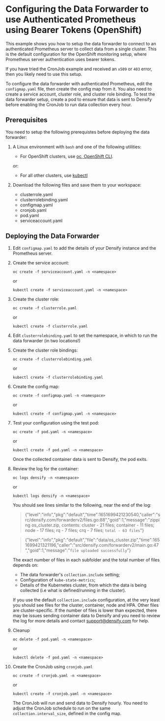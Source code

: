 # Configuring the Data Forwarder to use Authenticated Prometheus using Bearer Tokens (OpenShift)

This example shows you how to setup the data forwarder to connect to an authenticated Prometheus server to collect data from a single cluster. This is the default configuration for the OpenShift monitoring setup, where Prometheus server authentication uses bearer tokens.

If you have tried the CronJob example and received an `x509` or `403` error, then you likely need to use this setup.

To configure the data forwarder with authenticated Prometheus, edit the `configmap.yaml` file, then create the config map from it. You also need to create a service account, cluster role, and cluster role binding. To test the data forwarder setup, create a pod to ensure that data is sent to Densify before enabling the CronJob to run data collection every hour.

## Prerequisites

You need to setup the following prerequistes before deploying the data forwarder:

1. A Linux environment with `bash` and one of the following utilities:

   - For OpenShift clusters, use [oc, OpenShift CLI](https://docs.openshift.com/container-platform/4.15/cli_reference/openshift_cli/getting-started-cli.html).

   or:

   - For all other clusters, use [kubectl](https://kubernetes.io/docs/tasks/tools/#kubectl)

2. Download the following files and save them to your workspace:
	- clusterrole.yaml
	- clusterrolebinding.yaml
	- configmap.yaml
	- cronjob.yaml
	- pod.yaml
	- serviceaccount.yaml

## Deploying the Data Forwarder

1. Edit `configmap.yaml` to add the details of your Densify instance and the Prometheus server.

2. Create the service account:

    `oc create -f serviceaccount.yaml -n <namespace>`

	or

    `kubectl create -f serviceaccount.yaml -n <namespace>`

3. Create the cluster role:

    `oc create -f clusterrole.yaml`

	or

    `kubectl create -f clusterrole.yaml`

4. Edit `clusterrolebinding.yaml` to set the namespace, in which to run the data forwarder (in two locations!)

5. Create the cluster role bindings:

    `oc create -f clusterrolebinding.yaml`

	or

    `kubectl create -f clusterrolebinding.yaml`

6. Create the config map:

    `oc create -f configmap.yaml -n <namespace>`

	or

    `kubectl create -f configmap.yaml -n <namespace>`
	
7. Test your configuration using the test pod:

    `oc create -f pod.yaml -n <namespace>`

	or

    `kubectl create -f pod.yaml -n <namespace>`

	Once the collected container data is sent to Densify, the pod exits.

8. Review the log for the container:

    `oc logs densify -n <namespace>`

	or

	`kubectl logs densify -n <namespace>`

	You should see lines similar to the following, near the end of the log:

	> {"level":"info","pkg":"default","time":1651699421230540,"caller":"src/densify.com/forwarderv2/files.go:88","goid":1,"message":"zipping os_cluster.zip, contents: cluster - 21 files; container - 11 files; node - 17 files; rq - 7 files; crq - 7 files; `total - 63 files`"}
	
	> {"level":"info","pkg":"default","file":"data/os_cluster.zip","time":1651699421321196,"caller":"src/densify.com/forwarderv2/main.go:47","goid":1,"message":"`file uploaded successfully`"}

	The exact number of files in each subfolder and the total number of files depends on:
	- The data forwarder's `collection.include` setting;
	- Configuration of `kube-state-metrics`;
	- Details of the Kubernetes cluster, from which the data is being collected (i.e what is defined/running in the cluster).

	If you use the default `collection.include` configuration, at the very least you should see files for the cluster, container, node and HPA. Other files are cluster-specific.
	If the number of files is lower than expected, there may be issues sending container data to Densify and you need to review the log for more details and contact support@densify.com for help. 

9. Cleanup

    `oc delete -f pod.yaml -n <namespace>`

	or
	
    `kubectl delete -f pod.yaml -n <namespace>`


10. Create the CronJob using `cronjob.yaml`

    `oc create -f cronjob.yaml -n <namespace>`

	or

    `kubectl create -f cronjob.yaml -n <namespace>`

	The CronJob will run and send data to Densify hourly. You need to adjust the CronJob schedule to run on the same `collection.interval_size`, defined in the config map.
